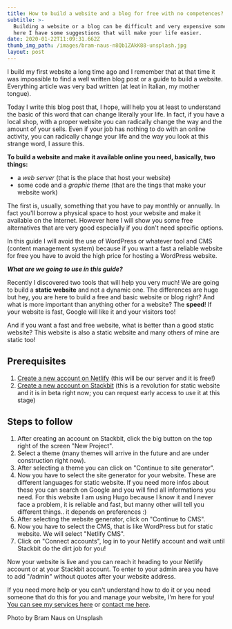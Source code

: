 ```yaml
---
title: How to build a website and a blog for free with no competences?
subtitle: >-
  Building a website or a blog can be difficult and very expensive sometime, but
  here I have some suggestions that will make your life easier.
date: 2020-01-22T11:09:31.662Z
thumb_img_path: /images/bram-naus-n8Qb1ZAkK88-unsplash.jpg
layout: post
---
```

I build my first website a long time ago and I remember that at that time it was impossible to find a well written blog post or a guide to build a website. Everything article was very bad written (at leat in Italian, my mother tongue).

Today I write this blog post that, I hope, will help you at least to understand the basic of this word that can change literally your life. In fact, if you have a local shop, with a proper website you can radically change the way and the amount of your sells. Even if your job has nothing to do with an online activity, you can radically change your life and the way you look at this strange word, I assure this.

**To build a website and make it available online you need, basically, two things:**

* a *web server* (that is the place that host your website)
* some code and a *graphic theme* (that are the tings that make your website work)

The first is, usually, something that you have to pay monthly or annually. In fact you'll borrow a physical space to host your website and make it available on the Internet. However here I will show you some free alternatives that are very good especially if you don't need specific options.

In this guide I will avoid the use of WordPress or whatever tool and CMS (content management system) because if you want a fast a reliable website for free you have to avoid the high price for hosting a WordPress website.

***What are we going to use in this guide?***

Recently I discovered two tools that will help you very much! We are going to build a **static website** and not a dynamic one. The differences are huge but hey, you are here to build a free and basic website or blog right? And what is more important than anything other for a website? The **speed**! If your website is fast, Google will like it and your visitors too!

And if you want a fast and free website, what is better than a good static website? This website is also a static website and many others of mine are static too!

## Prerequisites

1. [Create a new account on Netlify](https://www.netlify.com/) (this will be our server and it is free!)
2. [Create a new account on Stackbit](https://www.stackbit.com/) (this is a revolution for static website and it is in beta right now; you can request early access to use it at this stage)

## Steps to follow

1. After creating an account on Stackbit, click the big button on the top right of the screen "New Project".
2. Select a theme (many themes will arrive in the future and are under construction right now).
3. After selecting a theme you can click on "Continue to site generator".
4. Now you have to select the site generator for your website. These are different languages for static website. If you need more infos about these you can search on Google and you will find all informations you need. For this website I am using Hugo because I know it and I never face a problem, it is reliable and fast, but manny other will tell you different things.. it depends on preferences :)
5. After selecting the website generator, click on "Continue to CMS".
6. Now you have to select the CMS, that is like WordPress but for static website. We will select "Netlify CMS".
7. Click on "Connect accounts", log in to your Netlify account and wait until Stackbit do the dirt job for you!

Now your website is live and you can reach it heading to your Netlify account or at your Stackbit account. To enter to your admin area you have to add "/admin" without quotes after your website address.

If you need more help or you can't understand how to do it or you need someone that do this for you and manage your website, I'm here for you! [You can see my services here](https://franzpisto.com/web-services/) or [contact me here](https://franzpisto.com/contact/ù).

Photo by Bram Naus on Unsplash
